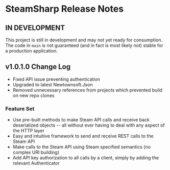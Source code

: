 # SteamSharp Release Notes

## IN DEVELOPMENT

This project is still in development and may not yet ready for consumption. The code in `main` is not guaranteed (and in fact is most likely not) stable for a production application.

## v1.0.1.0 Change Log
* Fixed API issue preventing authentication
* Upgraded to latest Newtownsoft.Json
* Removed unnecessary references from projects which prevented build on new repo clones

### Feature Set

* Use pre-built methods to make Steam API calls and receive back deserialized objects -- all without ever having to deal with any aspect of the HTTP layer
* Easy and intuitive framework to send and receive REST calls to the Steam API
* Make calls to the Steam API using Steam specified semantics (no complex URI building)
* Add API key authorization to all calls by a client, simply by adding the relevant Authenticator
